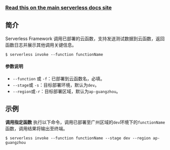 <!--
title: Serverless Framework 文档 - 云端调用
menuText: 云端调用
menuOrder: 6
description: Invoke a Tencent-SCF function using the Serverless Framework
layout: Doc
-->

<!-- DOCS-SITE-LINK:START automatically generated  -->

### [Read this on the main serverless docs site](https://www.serverless.com/framework/docs/providers/tencent/cli-reference/invoke/)

<!-- DOCS-SITE-LINK:END -->


## 简介
Serverless Framework 调用已部署的云函数，支持发送测试数据到云函数，返回函数日志并展示其他调用关键信息。
```
$ serverless invoke --function functionName
```

#### 参数说明
- `--function` 或 `-f`：已部署到云函数名，必填。
- `--stage`或 `-s`：目标部署环境，默认为`dev`。
- `--region`或`-r`：目标部署区域，默认为`ap-guangzhou`。




## 示例

**调用指定函数**
执行以下命令，调用已部署至广州区域的`dev`环境下的`functionName`函数，调用结果将输出至终端。
```
$ serverless invoke --function functionName --stage dev --region ap-guangzhou
```





